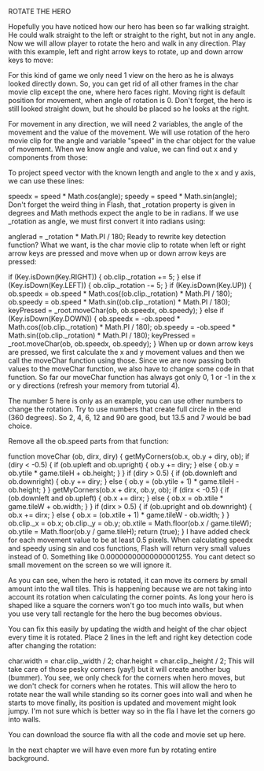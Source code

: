 ROTATE THE HERO

Hopefully you have noticed how our hero has been so far walking straight. He could walk straight to the left or straight to the right, but not in any angle. Now we will allow player to rotate the hero and walk in any direction. Play with this example, left and right arrow keys to rotate, up and down arrow keys to move:



For this kind of game we only need 1 view on the hero as he is always looked directly down. So, you can get rid of all other frames in the char movie clip except the one, where hero faces right. Moving right is default position for movement, when angle of rotation is 0. Don't forget, the hero is still looked straight down, but he should be placed so he looks at the right.

For movement in any direction, we will need 2 variables, the angle of the movement and the value of the movement. We will use rotation of the hero movie clip for the angle and variable "speed" in the char object for the value of movement. When we know angle and value, we can find out x and y components from those:



To project speed vector with the known length and angle to the x and y axis, we can use these lines:

speedx = speed * Math.cos(angle);
speedy = speed * Math.sin(angle);
Don't forget the weird thing in Flash, that _rotation property is given in degrees and Math methods expect the angle to be in radians. If we use _rotation as angle, we must first convert it into radians using:

anglerad = _rotation * Math.PI / 180;
Ready to rewrite key detection function? What we want, is the char movie clip to rotate when left or right arrow keys are pressed and move when up or down arrow keys are pressed:

if (Key.isDown(Key.RIGHT))
{
  ob.clip._rotation += 5;
}
else if (Key.isDown(Key.LEFT))
{
  ob.clip._rotation -= 5;
}
if (Key.isDown(Key.UP))
{
  ob.speedx = ob.speed * Math.cos((ob.clip._rotation) * Math.PI / 180);
  ob.speedy = ob.speed * Math.sin((ob.clip._rotation) * Math.PI / 180);
  keyPressed = _root.moveChar(ob, ob.speedx, ob.speedy);
}
else if (Key.isDown(Key.DOWN))
{
  ob.speedx = -ob.speed * Math.cos((ob.clip._rotation) * Math.PI / 180);
  ob.speedy = -ob.speed * Math.sin((ob.clip._rotation) * Math.PI / 180);
  keyPressed = _root.moveChar(ob, ob.speedx, ob.speedy);
}
When up or down arrow keys are pressed, we first calculate the x and y movement values and then we call the moveChar function using those. Since we are now passing both values to the moveChar function, we also have to change some code in that function. So far our moveChar function has always got only 0, 1 or -1 in the x or y directions (refresh your memory from tutorial 4).

The number 5 here is only as an example, you can use other numbers to change the rotation. Try to use numbers that create full circle in the end (360 degrees). So 2, 4, 6, 12 and 90 are good, but 13.5 and 7 would be bad choice.

Remove all the ob.speed parts from that function:

function moveChar (ob, dirx, diry)
{
  getMyCorners(ob.x, ob.y + diry, ob);
  if (diry < -0.5)
  {
    if (ob.upleft and ob.upright)
    {
      ob.y += diry;
    }
    else
    {
      ob.y = ob.ytile * game.tileH + ob.height;
    }
  }
  if (diry > 0.5)
  {
    if (ob.downleft and ob.downright)
    {
      ob.y += diry;
    }
    else
    {
      ob.y = (ob.ytile + 1) * game.tileH - ob.height;
    }
  }
  getMyCorners(ob.x + dirx, ob.y, ob);
  if (dirx < -0.5)
  {
    if (ob.downleft and ob.upleft)
    {
      ob.x += dirx;
    }
    else
    {
      ob.x = ob.xtile * game.tileW + ob.width;
    }
  }
  if (dirx > 0.5)
  {
    if (ob.upright and ob.downright)
    {
      ob.x += dirx;
    }
    else
    {
      ob.x = (ob.xtile + 1) * game.tileW - ob.width;
    }
  }
  ob.clip._x = ob.x;
  ob.clip._y = ob.y;
  ob.xtile = Math.floor(ob.x / game.tileW);
  ob.ytile = Math.floor(ob.y / game.tileH);
  return (true);
}
I have added check for each movement value to be at least 0.5 pixels. When calculating speedx and speedy using sin and cos functions, Flash will return very small values instead of 0. Something like 0.00000000000000001255. You cant detect so small movement on the screen so we will ignore it.

As you can see, when the hero is rotated, it can move its corners by small amount into the wall tiles. This is happening because we are not taking into account its rotation when calculating the corner points. As long your hero is shaped like a square the corners won't go too much into walls, but when you use very tall rectangle for the hero the bug becomes obvious.



You can fix this easily by updating the width and height of the char object every time it is rotated. Place 2 lines in the left and right key detection code after changing the rotation:

char.width = char.clip._width / 2;
char.height = char.clip._height / 2;
This will take care of those pesky corners (yay!) but it will create another bug (bummer). You see, we only check for the corners when hero moves, but we don't check for corners when he rotates. This will allow the hero to rotate near the wall while standing so its corner goes into wall and when he starts to move finally, its position is updated and movement might look jumpy. I'm not sure which is better way so in the fla I have let the corners go into walls.

You can download the source fla with all the code and movie set up here.

In the next chapter we will have even more fun by rotating entire background.